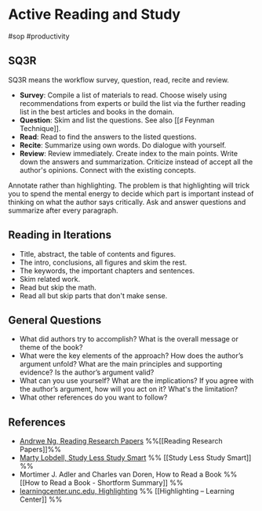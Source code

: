 # Active Reading and Study

#sop #productivity

## SQ3R

SQ3R means the workflow survey, question, read, recite and review.

- **Survey**: Compile a list of materials to read. Choose wisely using recommendations from experts or build the list via the further reading list in the best articles and books in the domain.
- **Question**: Skim and list the questions. See also [[♯ Feynman Technique]].
- **Read**: Read to find the answers to the listed questions.
- **Recite**: Summarize using own words. Do dialogue with yourself.
- **Review**: Review immediately. Create index to the main points. Write down the answers and summarization. Criticize instead of accept all the author's opinions. Connect with the existing concepts.

Annotate rather than highlighting.  The problem is that highlighting will trick you to spend the mental energy to decide which part is important instead of thinking on what the author says critically. Ask and answer questions and summarize after every paragraph.

## Reading in Iterations

- Title, abstract, the table of contents and figures.
- The intro, conclusions, all figures and skim the rest.
- The keywords, the important chapters and sentences.
- Skim related work.
- Read but skip the math.
- Read all but skip parts that don't make sense.

## General Questions

 - What did authors try to accomplish? What is the overall message or theme of the book?
 - What were the key elements of the approach? How does the author’s argument unfold? What are the main principles and supporting evidence? Is the author’s argument valid?
 - What can you use yourself? What are the implications? If you agree with the author’s argument, how will you act on it? What's the limitation?
 - What other references do you want to follow? 

## References

- [Andrwe Ng, Reading Research Papers](https://www.youtube.com/watch?v=733m6qBH-jI) %%[[Reading Research Papers]]%% 
- [Marty Lobdell, Study Less Study Smart](https://www.youtube.com/watch?v=IlU-zDU6aQ0) %% [[Study Less Study Smart]] %%
- Mortimer J. Adler and Charles van Doren, How to Read a Book %% [[How to Read a Book - Shortform Summary]] %%
- [learningcenter.unc.edu, Highlighting](https://learningcenter.unc.edu/tips-and-tools/using-highlighters/) %% [[Highlighting – Learning Center]] %%
